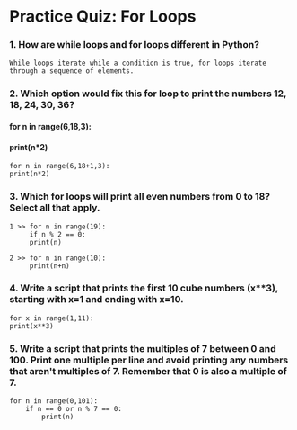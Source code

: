 # Practice Quiz: For Loops

### 1. How are while loops and for loops different in Python?

    While loops iterate while a condition is true, for loops iterate through a sequence of elements.

### 2. Which option would fix this for loop to print the numbers 12, 18, 24, 30, 36? 
####  for n in range(6,18,3):
####    print(n*2)

    for n in range(6,18+1,3):
    print(n*2)

### 3. Which for loops will print all even numbers from 0 to 18? Select all that apply.

    1 >> for n in range(19):
         if n % 2 == 0:
         print(n)

    2 >> for n in range(10):
         print(n+n)

### 4. Write a script that prints the first 10 cube numbers (x**3), starting with x=1 and ending with x=10.

    for x in range(1,11):
    print(x**3)

### 5. Write a script that prints the multiples of 7 between 0 and 100. Print one multiple per line and avoid printing any numbers that aren't multiples of 7. Remember that 0 is also a multiple of 7.

    for n in range(0,101):
        if n == 0 or n % 7 == 0:
            print(n)
